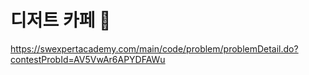 # 디저트 카페 🍰

https://swexpertacademy.com/main/code/problem/problemDetail.do?contestProbId=AV5VwAr6APYDFAWu
